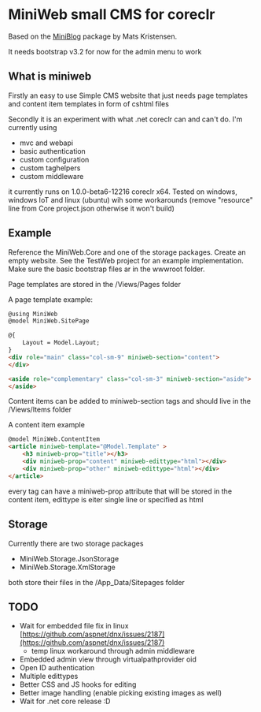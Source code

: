 # MiniWeb small CMS for coreclr

Based on the [MiniBlog](https://github.com/madskristensen/miniblog) package by Mats Kristensen.

It needs bootstrap v3.2 for now for the admin menu to work

## What is miniweb
Firstly an easy to use Simple CMS website that just needs page templates and content item templates in form of cshtml files

Secondly it is an experiment with what .net coreclr can and can't do. I'm currently using
* mvc and webapi
* basic authentication
* custom configuration
* custom taghelpers
* custom middleware

it currently runs on 1.0.0-beta6-12216 coreclr x64.
Tested on windows, windows IoT and linux (ubuntu) wih some workarounds (remove "resource" line from Core project.json otherwise it won't build) 

## Example
Reference the MiniWeb.Core and one of the storage packages. Create an empty website. See the TestWeb project for an example implementation. Make sure the basic bootstrap files ar in the wwwroot folder.

Page templates are stored in the /Views/Pages folder

A page template example:
```HTML
@using MiniWeb
@model MiniWeb.SitePage

@{
	Layout = Model.Layout;
}
<div role="main" class="col-sm-9" miniweb-section="content">
</div>

<aside role="complementary" class="col-sm-3" miniweb-section="aside">
</aside>
```

Content items can be added to miniweb-section tags and should live in the /Views/Items folder

A content item example
```HTML
@model MiniWeb.ContentItem
<article miniweb-template="@Model.Template" >
	<h3 miniweb-prop="title"></h3>
	<div miniweb-prop="content" miniweb-edittype="html"></div>
	<div miniweb-prop="other" miniweb-edittype="html"></div>
</article>
```
every tag can have a miniweb-prop attribute that will be stored in the content item, edittype is eiter single line or specified as html

## Storage
Currently there are two storage packages
* MiniWeb.Storage.JsonStorage
* MiniWeb.Storage.XmlStorage

both store their files in the /App_Data/Sitepages folder

## TODO
* Wait for embedded file fix in linux [https://github.com/aspnet/dnx/issues/2187](https://github.com/aspnet/dnx/issues/2187)
	* temp linux workaround through admin middleware
* Embedded admin view through virtualpathprovider oid
* Open ID authentication
* Multiple edittypes
* Better CSS and JS hooks for editing
* Better image handling (enable picking existing images as well)
* Wait for .net core release :D



